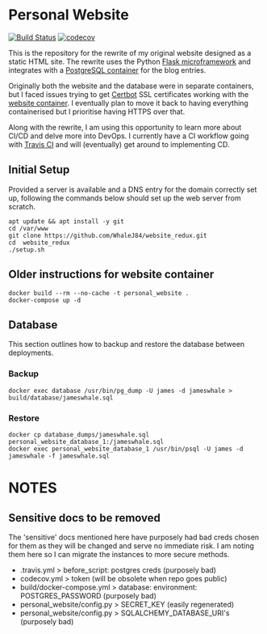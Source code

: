 # Personal Website

[![Build Status](https://travis-ci.com/WhaleJ84/website_redux.svg?token=bQrzTEEcDB4TnMh7bfsH&branch=main)](https://travis-ci.com/WhaleJ84/website_redux)
[![codecov](https://codecov.io/gh/WhaleJ84/website_redux/branch/main/graph/badge.svg?token=X7ISO9NP60)](https://codecov.io/gh/WhaleJ84/website_redux)

This is the repository for the rewrite of my original website designed as a static HTML site.
The rewrite uses the Python [Flask microframework](https://flask.palletsprojects.com/en/1.1.x/) and integrates with a [PostgreSQL container](https://hub.docker.com/_/postgres) for the blog entries.

Originally both the website and the database were in separate containers, but I faced issues trying to get [Certbot](https://certbot.eff.org/) SSL certificates working with the [website container](https://hub.docker.com/r/tiangolo/meinheld-gunicorn-flask).
I eventually plan to move it back to having everything containerised but I prioritise having HTTPS over that.

Along with the rewrite, I am using this opportunity to learn more about CI/CD and delve more into DevOps.
I currently have a CI workflow going with [Travis CI](https://travis-ci.com/) and will (eventually) get around to implementing CD.

## Initial Setup

Provided a server is available and a DNS entry for the domain correctly set up, following the commands below should set up the web server from scratch.

```
apt update && apt install -y git
cd /var/www
git clone https://github.com/WhaleJ84/website_redux.git
cd  website_redux
./setup.sh
```


## Older instructions for website container

```
docker build --rm --no-cache -t personal_website .
docker-compose up -d
```

## Database

This section outlines how to backup and restore the database between deployments.

### Backup

```
docker exec database /usr/bin/pg_dump -U james -d jameswhale > build/database/jameswhale.sql
```

### Restore

```
docker cp database_dumps/jameswhale.sql personal_website_database_1:/jameswhale.sql
docker exec personal_website_database_1 /usr/bin/psql -U james -d jameswhale -f jameswhale.sql
```

# NOTES

## Sensitive docs to be removed

The 'sensitive' docs mentioned here have purposely had bad creds chosen for them as they will be changed and serve no immediate risk.
I am noting them here so I can migrate the instances to more secure methods.

- .travis.yml > before_script: postgres creds (purposely bad)
- codecov.yml > token (will be obsolete when repo goes public)
- build/docker-compose.yml > database: environment: POSTGRES_PASSWORD (purposely bad)
- personal_website/config.py > SECRET_KEY (easily regenerated)
- personal_website/config.py > SQLALCHEMY_DATABASE_URI's (purposely bad)
